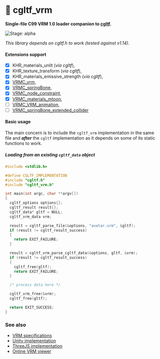 # :kimono: cgltf_vrm

**Single-file C99 VRM 1.0 loader companion to [cgltf](https://github.com/jkuhlmann/cgltf).** 

![Stage: alpha](https://img.shields.io/badge/-alpha-red)

_This library depends on cgltf.h to work (tested against v1.14)._

#### Extensions support

- [x] KHR_materials_unlit (*via cgltf*),
- [x] KHR_texture_transform (*via cgltf*),
- [x] KHR_materials_emissive_strength (*via cgltf*),
- [x] [VRMC_vrm](https://github.com/vrm-c/vrm-specification/tree/master/specification/VRMC_vrm-1.0),
- [x] [VRMC_springBone](https://github.com/vrm-c/vrm-specification/tree/master/specification/VRMC_springBone-1.0),
- [x] [VRMC_node_constraint](https://github.com/vrm-c/vrm-specification/tree/master/specification/VRMC_node_constraint-1.0),
- [x] [VRMC_materials_mtoon](https://github.com/vrm-c/vrm-specification/tree/master/specification/VRMC_materials_mtoon-1.0),
- [ ] [VRMC_VRM_animation](https://github.com/vrm-c/vrm-specification/tree/master/specification/VRMC_vrm_animation-1.0),
- [ ] [VRMC_springBone_extended_collider](https://github.com/vrm-c/vrm-specification/tree/master/specification/VRMC_springBone_extended_collider-1.0)

#### Basic usage

The main concern is to include the `cgltf_vrm` implementation in the same file and **_after_**
the `cgltf` implementation as it depends on some of its static functions to work.

##### Loading from an existing `cgltf_data` object
```c
#include <stdlib.h>

#define CGLTF_IMPLEMENTATION
#include "cgltf.h"
#include "cgltf_vrm.h"

int main(int argc, char **argv[])
{
  cgltf_options options{};
  cgltf_result result{};
  cgltf_data* gltf = NULL;
  cgltf_vrm_data vrm;

  result = cgltf_parse_file(&options, "avatar.vrm", &gltf);
  if (result != cgltf_result_success)
  {
    return EXIT_FAILURE;
  }

  result = cgltf_vrm_parse_cgltf_data(&options, gltf, &vrm);
  if (result != cgltf_result_success)
  {
    cgltf_free(gltf);
    return EXIT_FAILURE;
  }

  /* process data here */

  cgltf_vrm_free(&vrm);
  cgltf_free(gltf);

  return EXIT_SUCCESS;
}
```

<!-- 
##### Loading from a file
```c
#include <stdlib.h>

#define CGLTF_IMPLEMENTATION
#include "cgltf_vrm.h"

int main(int argc, char **argv[])
{
  cgltf_options options{};
  cgltf_result result{};

  cgltf_vrm_data* vrm = NULL;

  result = cgltf_vrm_parse_file(&options, "avatar.vrm", &vrm);
  if (result != cgltf_result_success)
  {
    return EXIT_FAILURE;
  }

  /* process data here */

  cgltf_vrm_free(&vrm);

  return EXIT_SUCCESS;
}
```
-->

### See also

* [VRM specifications](https://github.com/vrm-c/vrm-specification)
* [Unity implementation](https://github.com/vrm-c/UniVRM)
* [ThreeJS implementation](https://github.com/pixiv/three-vrm/tree/dev)
* [Online VRM viewer](https://vrm-viewer.ownverse.world/)

